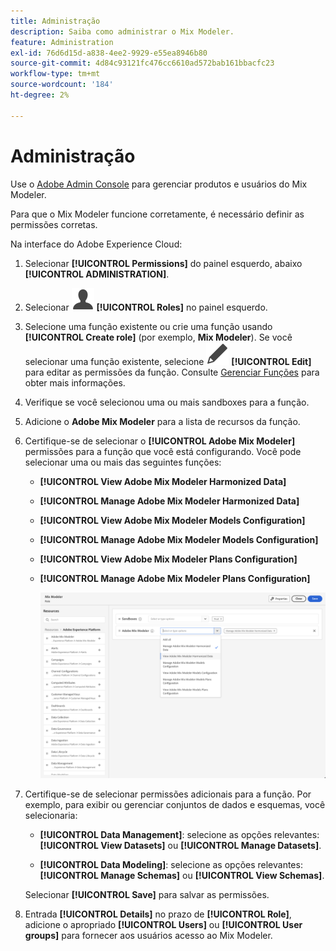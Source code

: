 ```yaml
---
title: Administração
description: Saiba como administrar o Mix Modeler.
feature: Administration
exl-id: 76d6d15d-a838-4ee2-9929-e55ea8946b80
source-git-commit: 4d84c93121fc476cc6610ad572bab161bbacfc23
workflow-type: tm+mt
source-wordcount: '184'
ht-degree: 2%

---
```


# Administração

Use o [Adobe Admin Console](https://helpx.adobe.com/br/enterprise/using/admin-console.html) para gerenciar produtos e usuários do Mix Modeler.

Para que o Mix Modeler funcione corretamente, é necessário definir as permissões corretas.

Na interface do Adobe Experience Cloud:

1. Selecionar **[!UICONTROL Permissions]** do painel esquerdo, abaixo **[!UICONTROL ADMINISTRATION]**.

1. Selecionar ![Usuário](/help/assets/icons/User.svg) **[!UICONTROL Roles]** no painel esquerdo.

1. Selecione uma função existente ou crie uma função usando **[!UICONTROL Create role]** (por exemplo, **Mix Modeler**). Se você selecionar uma função existente, selecione ![Editar](/help/assets/icons/Edit.svg) **[!UICONTROL Edit]** para editar as permissões da função. Consulte [Gerenciar Funções](https://helpx.adobe.com/br/enterprise/using/admin-console.html) para obter mais informações.

1. Verifique se você selecionou uma ou mais sandboxes para a função.

1. Adicione o **Adobe Mix Modeler** para a lista de recursos da função.

1. Certifique-se de selecionar o **[!UICONTROL Adobe Mix Modeler]** permissões para a função que você está configurando. Você pode selecionar uma ou mais das seguintes funções:

   - **[!UICONTROL View Adobe Mix Modeler Harmonized Data]**
   - **[!UICONTROL Manage Adobe Mix Modeler Harmonized Data]**
   - **[!UICONTROL View Adobe Mix Modeler Models Configuration]**
   - **[!UICONTROL Manage Adobe Mix Modeler Models Configuration]**
   - **[!UICONTROL View Adobe Mix Modeler Plans Configuration]**
   - **[!UICONTROL Manage Adobe Mix Modeler Plans Configuration]**

     ![MIX MODELER RBAC](/help/assets/mix-modeler-rbac.png)


1. Certifique-se de selecionar permissões adicionais para a função. Por exemplo, para exibir ou gerenciar conjuntos de dados e esquemas, você selecionaria:

   - **[!UICONTROL Data Management]**: selecione as opções relevantes: **[!UICONTROL View Datasets]** ou **[!UICONTROL Manage Datasets]**.

   - **[!UICONTROL Data Modeling]**: selecione as opções relevantes: **[!UICONTROL Manage Schemas]** ou **[!UICONTROL View Schemas]**.

   <!--
    * **[!UICONTROL Data Governance]**: ensure you select **[!UICONTROL View User Activity Log]** and **[!UICONTROL View Data Usage Policies]**.
    -->

   <!--![Permissions](assets/permissions-including-privacy.png)-->

   Selecionar **[!UICONTROL Save]** para salvar as permissões.

1. Entrada **[!UICONTROL Details]** no prazo de **[!UICONTROL Role]**, adicione o apropriado **[!UICONTROL Users]** ou **[!UICONTROL User groups]** para fornecer aos usuários acesso ao Mix Modeler.
